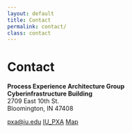 ```yaml
---
layout: default
title: Contact
permalink: contact/
class: contact
---
```


# Contact

<strong>Process Experience Architecture Group</strong><br/>
<strong>Cyberinfrastructure Building</strong><br/>
2709 East 10th St.<br/>
Bloomington, IN 47408

<a href="mailto:pxa@iu.edu" class="Contact-method Contact-method--email">pxa@iu.edu</a>
<a href="https://twitter.com/IU_PXA" title="Follow PXA on Twitter" class="Contact-method Contact-method--twitter">IU_PXA</a>
<a href="http://goo.gl/maps/XFj7O" title="Get directions" class="Contact-method Contact-method--map">Map</a>